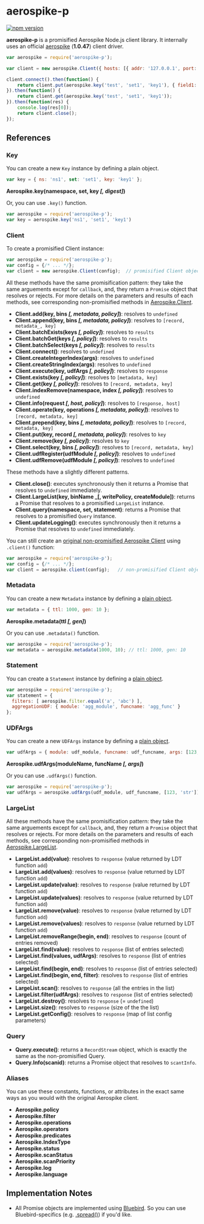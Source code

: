 # aerospike-p

[![npm version](https://badge.fury.io/js/aerospike-p.svg)](http://badge.fury.io/js/aerospike-p)

**aerospike-p** is a promisified Aerospike Node.js client library. It internally uses an official [aerospike](https://github.com/aerospike/aerospike-client-nodejs) (**1.0.47**) client driver.

```javascript
var aerospike = require('aerospike-p');

var client = new aerospike.Client({ hosts: [{ addr: '127.0.0.1', port: 3000 }] });

client.connect().then(function() {
    return client.put(aerospike.key('test', 'set1', 'key1'), { field1: 'value1' });
}).then(function() {
    return client.get(aerospike.key('test', 'set1', 'key1'));
}).then(function(res) {
    console.log(res[0]);
    return client.close();
});
```

## References

### Key

You can create a new `Key` instance by defining a plain object.

```javascript
var key = { ns: 'ns1', set: 'set1', key: 'key1' };
```

**Aerospike.key(namespace, set, key _[, digest]_)**

Or, you can use `.key()` function.

```javascript
var aerospike = require('aerospike-p');
var key = aerospike.key('ns1', 'set1', 'key1')
```

### Client

To create a promisified Client instance:

```javascript
var aerospike = require('aerospike-p');
var config = {/* ... */};
var client = new aerospike.Client(config);  // promisified Client object
```

All these methods have the same promisification pattern: they take the same arguements except for `callback`, and, they return a `Promise` object that resolves or rejects. For more details on the parameters and results of each methods, see corresponding non-promisified methods in [Aerospike.Client](https://github.com/aerospike/aerospike-client-nodejs/blob/master/docs/client.md).

- **Client.add(key, bins _[, metadata, policy]_)**: resolves to `undefined`
- **Client.append(key, bins _[, metadata, policy]_)**: resolves to `[record, metadata_, key]`
- **Client.batchExists(keys _[, policy]_)**: resolves to `results`
- **Client.batchGet(keys _[, policy]_)**: resolves to `results`
- **Client.batchSelect(keys _[, policy]_)**: resolves to `results`
- **Client.connect()**: resolves to `undefined`
- **Client.createIntegerIndex(args)**: resolves to `undefined`
- **Client.createStringIndex(args)**: resolves to `undefined`
- **Client.execute(key, udfArgs _[, policy]_)**: resolves to `response`
- **Client.exists(key _[, policy]_)**: resolves to `[metadata, key]`
- **Client.get(key _[, policy]_)**: resolves to `[record, metadata, key]`
- **Client.indexRemove(namespace, index _[, policy]_)**: resolves to `undefined`
- **Client.info(request _[, host, policy]_)**: resolves to `[response, host]`
- **Client.operate(key, operations _[, metadata, policy]_)**: resolves to `[record, metadata, key]`
- **Client.prepend(key, bins _[, metadata, policy]_)**: resolves to `[record, metadata, key]`
- **Client.put(key, record _[, metadata, policy]_)**: resolves to `key`
- **Client.remove(key _[, policy]_)**: resolves to `key`
- **Client.select(key, bins _[, policy]_)**: resolves to `[record, metadata, key]`
- **Client.udfRegister(udfModule _[, policy]_)**: resolves to `undefined`
- **Client.udfRemove(udfModule _[, policy]_)**: resolves to `undefined`

These methods have a slightly different patterns.

- **Client.close()**: executes synchronously then it returns a Promise that resolves to `undefined` immediately.
- **Client.LargeList(key, binName _[, writePolicy, createModule])**: returns a Promise that resolves to a promisified `LargeList` instance.
- **Client.query(namespace, set, statement)**: returns a Promise that resolves to a promisified `Query` instance.
- **Client.updateLogging()**: executes synchronously then it returns a Promise that resolves to `undefined` immediately.

You can still create an [original non-promisified Aerospike Client](https://github.com/aerospike/aerospike-client-nodejs/blob/master/docs/client.md) using `.client()` function:

```javascript
var aerospike = require('aerospike-p');
var config = {/* ... */};
var client = aerospike.client(config);   // non-promisified Client object
```

### Metadata

You can create a new `Metadata` instance by defining a [plain object](https://github.com/aerospike/aerospike-client-nodejs/blob/master/docs/datamodel.md#metadata).

```javascript
var metadata = { ttl: 1000, gen: 10 };
```

**Aerospike.metadata(ttl _[, gen]_)**

Or you can use `.metadata()` function.

```javascript
var aerospike = require('aerospike-p');
var metadata = aerospike.metadata(1000, 10); // ttl: 1000, gen: 10
```

### Statement

You can create a `Statement` instance by defining a [plain object](https://github.com/aerospike/aerospike-client-nodejs/blob/master/docs/query.md#statement-attributes).

```javascript
var aerospike = require('aerospike-p');
var statement = { 
  filters: [ aerospike.filter.equal('a', 'abc') ],
  aggregationUDF: { module: 'agg_module', funcname: 'agg_func' }
}; 
```

### UDFArgs

You can create a new `UDFArgs` instance by defining a [plain object](https://github.com/aerospike/aerospike-client-nodejs/blob/master/docs/datamodel.md#udfargs).

```javascript
var udfArgs = { module: udf_module, funcname: udf_funcname, args: [123, 'str'] }
```

**Aerospike.udfArgs(moduleName, funcName _[, args]_)**

Or you can use `.udfArgs()` function.

```javascript
var aerospike = require('aerospike-p');
var udfArgs = aerospike.udfArgs(udf_module, udf_funcname, [123, 'str']);
```

### LargeList

All these methods have the same promisification pattern: they take the same arguements except for `callback`, and, they return a `Promise` object that resolves or rejects. For more details on the parameters and results of each methods, see corresponding non-promisified methods in [Aerospike.LargeList](https://github.com/aerospike/aerospike-client-nodejs/blob/master/docs/largelist.md).

- **LargeList.add(value)**: resolves to `response` (value returned by LDT function `add`)
- **LargeList.add(values)**: resolves to `response` (value returned by LDT function `add`)
- **LargeList.update(value)**: resolves to `response` (value returned by LDT function `add`)
- **LargeList.update(values)**: resolves to `response` (value returned by LDT function `add`)
- **LargeList.remove(value)**: resolves to `response` (value returned by LDT function `add`)
- **LargeList.remove(values)**: resolves to `response` (value returned by LDT function `add`)
- **LargeList.removeRange(begin, end)**: resolves to `response` (count of entries removed)
- **LargeList.find(value)**: resolves to `response` (list of entries selected)
- **LargeList.find(values, udfArgs)**: resolves to `response` (list of entries selected)
- **LargeList.find(begin, end)**: resolves to `response` (list of entries selected)
- **LargeList.find(begin, end, filter)**: resolves to `response` (list of entries selected)
- **LargeList.scan()**: resolves to `response` (all the entries in the list)
- **LargeList.filter(udfArgs)**: resolves to `response` (list of entries selected)
- **LargeList.destroy()**: resolves to `response` (= `undefined`)
- **LargeList.size()**: resolves to `response` (size of the the list)
- **LargeList.getConfig()**: resolves to `response` (map of list config parameters)

### Query

- **Query.execute()**: returns a `RecordStream` object, which is exactly the same as the non-promisified Query.
- **Query.Info(scanid)**: returns a Promise object that resolves to `scantInfo`.

### Aliases

You can use these constants, functions, or attributes in the exact same ways as you would with the original Aerospike client.

- **Aerospike.policy**
- **Aerospike.filter**
- **Aerospike.operations**
- **Aerospike.operators**
- **Aerospike.predicates**
- **Aerospike.IndexType**
- **Aerospike.status**
- **Aerospike.scanStatus**
- **Aerospike.scanPriority**
- **Aerospike.log**
- **Aerospike.language**

## Implementation Notes

- All Promise objects are implemented using [Bluebird](https://github.com/petkaantonov/bluebird). So you can use Bluebird-specifics (e.g. [.spread()](https://github.com/petkaantonov/bluebird/blob/master/API.md#spreadfunction-fulfilledhandler--function-rejectedhandler----promise)) if you'd like.
